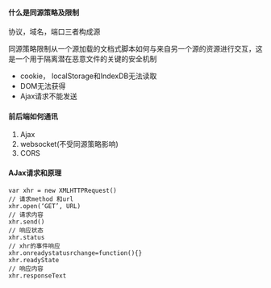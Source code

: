 #### 什么是同源策略及限制
协议，域名，端口三者构成源

同源策略限制从一个源加载的文档式脚本如何与来自另一个源的资源进行交互，这是一个用于隔离潜在恶意文件的关键的安全机制
* cookie， localStorage和IndexDB无法读取
* DOM无法获得
* Ajax请求不能发送

#### 前后端如何通讯
1. Ajax
2. websocket(不受同源策略影响)
3. CORS

#### AJax请求和原理

    var xhr = new XMLHTTPRequest()
    // 请求method 和url
    xhr.open(‘GET’, URL)
    // 请求内容
    xhr.send()
    // 响应状态
    xhr.status
    // xhr的事件响应
    xhr.onreadystatusrchange=function(){}
    xhr.readyState
    // 响应内容
    xhr.responseText